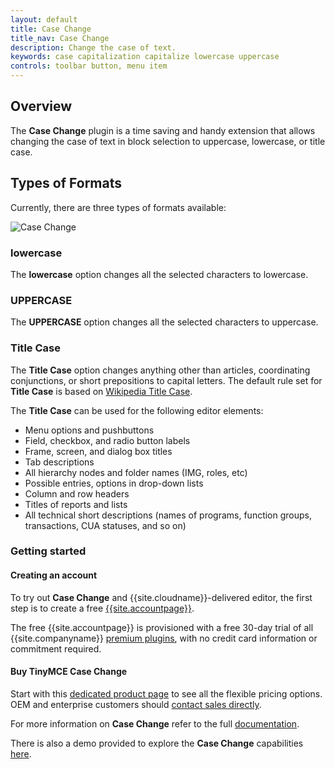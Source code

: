 ```yaml
---
layout: default
title: Case Change
title_nav: Case Change
description: Change the case of text.
keywords: case capitalization capitalize lowercase uppercase
controls: toolbar button, menu item
---
```


## Overview

The **Case Change** plugin is a time saving and handy extension that allows changing the case of text in block selection to uppercase, lowercase, or title case.

## Types of Formats

Currently, there are three types of formats available:

![**Case Change**]({{site.baseurl}}/images/casechange.png)

### lowercase

The **lowercase** option changes all the selected characters to lowercase.

### UPPERCASE

The **UPPERCASE** option changes all the selected characters to uppercase.

### Title Case

The **Title Case** option changes anything other than articles, coordinating conjunctions, or short prepositions to capital letters. The default rule set for **Title Case** is based on [Wikipedia Title Case](https://titlecaseconverter.com/rules/#WP).

The **Title Case** can be used for the following editor elements:

* Menu options and pushbuttons
* Field, checkbox, and radio button labels
* Frame, screen, and dialog box titles
* Tab descriptions
* All hierarchy nodes and folder names (IMG, roles, etc)
* Possible entries, options in drop-down lists
* Column and row headers
* Titles of reports and lists
* All technical short descriptions (names of programs, function groups, transactions, CUA statuses, and so on)

### Getting started

#### Creating an account

To try out **Case Change** and {{site.cloudname}}-delivered editor, the first step is to create a free [{{site.accountpage}}](https://www.tiny.cloud/download/).

The free {{site.accountpage}} is provisioned with a free 30-day trial of all {{site.companyname}} [premium plugins]({{site.cloudextensions}}), with no credit card information or commitment required.

#### Buy TinyMCE Case Change

Start with this [dedicated product page]({{site.productpages}}/case-change/) to see all the flexible pricing options. OEM and enterprise customers should [contact sales directly]({{site.contactpage}}).

For more information on **Case Change** refer to the full [documentation]({{site.baseurl}}/plugins/casechange/).

There is also a demo provided to explore the **Case Change** capabilities [here]({{site.baseurl}}/demo/casechange/).